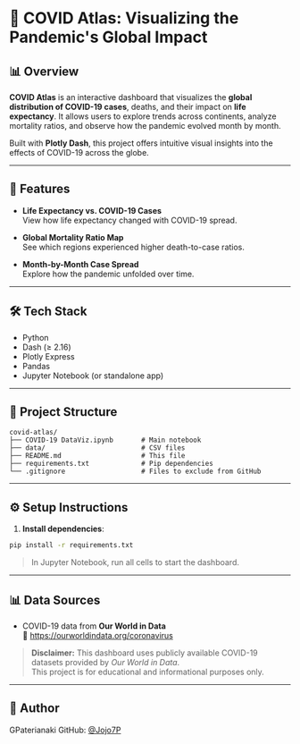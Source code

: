 # 🦠 COVID Atlas: Visualizing the Pandemic's Global Impact

## 📊 Overview
**COVID Atlas** is an interactive dashboard that visualizes the **global distribution of COVID-19 cases**, deaths, and their impact on **life expectancy**. It allows users to explore trends across continents, analyze mortality ratios, and observe how the pandemic evolved month by month.

Built with **Plotly Dash**, this project offers intuitive visual insights into the effects of COVID-19 across the globe.

---

## 🚀 Features

- **Life Expectancy vs. COVID-19 Cases**  
  View how life expectancy changed with COVID-19 spread.

- **Global Mortality Ratio Map**  
  See which regions experienced higher death-to-case ratios.

- **Month-by-Month Case Spread**  
  Explore how the pandemic unfolded over time.

---

## 🛠️ Tech Stack

- Python
- Dash (≥ 2.16)
- Plotly Express
- Pandas
- Jupyter Notebook (or standalone app)

---

## 📁 Project Structure

```
covid-atlas/
├── COVID-19 DataViz.ipynb       # Main notebook
├── data/                        # CSV files
├── README.md                    # This file
├── requirements.txt             # Pip dependencies
└── .gitignore                   # Files to exclude from GitHub
```

---

## ⚙️ Setup Instructions

1. **Install dependencies**:

```bash
pip install -r requirements.txt
```


> In Jupyter Notebook, run all cells to start the dashboard.

---

## 📊 Data Sources

- COVID-19 data from **Our World in Data**  
  📌 https://ourworldindata.org/coronavirus

> **Disclaimer:** This dashboard uses publicly available COVID-19 datasets provided by *Our World in Data*.  
> This project is for educational and informational purposes only.

---


## 👤 Author

GPaterianaki
GitHub: [@Jojo7P](https://github.com/Jojo7P)

